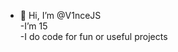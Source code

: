 - 👋 Hi, I’m @V1nceJS  
-I’m 15  
-I do code for fun or useful projects  

<!---
V1nceJS/V1nceJS is a ✨ special ✨ repository because its `README.md` (this file) appears on your GitHub profile.
You can click the Preview link to take a look at your changes.
--->
